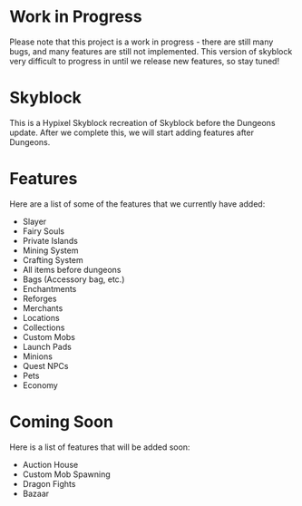 # Work in Progress
Please note that this project is a work in progress - there are still many bugs, and many features are still not implemented. This version of skyblock very difficult to progress in until we release new features, so stay tuned!

# Skyblock
This is a Hypixel Skyblock recreation of Skyblock before the Dungeons update. After we complete this, we will start adding features after Dungeons.

# Features
Here are a list of some of the features that we currently have added:
- Slayer
- Fairy Souls
- Private Islands
- Mining System
- Crafting System
- All items before dungeons
- Bags (Accessory bag, etc.)
- Enchantments
- Reforges
- Merchants
- Locations
- Collections
- Custom Mobs
- Launch Pads
- Minions
- Quest NPCs
- Pets
- Economy

# Coming Soon
Here is a list of features that will be added soon:
- Auction House
- Custom Mob Spawning
- Dragon Fights
- Bazaar
